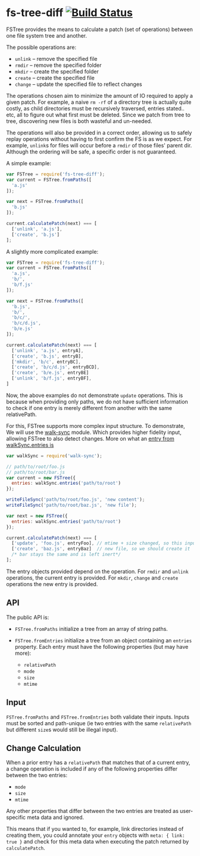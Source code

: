 # fs-tree-diff [![Build Status](https://travis-ci.org/stefanpenner/fs-tree-diff.svg)](https://travis-ci.org/stefanpenner/fs-tree-diff)

FSTree provides the means to calculate a patch (set of operations) between one file system tree and another.

The possible operations are:

* `unlink` – remove the specified file
* `rmdir` – remove the specified folder
* `mkdir` – create the specified folder
* `create` – create the specified file
* `change` – update the specified file to reflect changes

The operations chosen aim to minimize the amount of IO required to apply a given patch.
For example, a naive `rm -rf` of a directory tree is actually quite costly, as child directories
must be recursively traversed, entries stated.. etc, all to figure out what first must be deleted.
Since we patch from tree to tree, discovering new files is both wasteful and un-needed.

The operations will also be provided in a correct order, allowing us to safely
replay operations without having to first confirm the FS is as we expect.  For
example, `unlink`s for files will occur before a `rmdir` of those files' parent
dir.  Although the ordering will be safe, a specific order is not guaranteed.

A simple example:

```js
var FSTree = require('fs-tree-diff');
var current = FSTree.fromPaths([
  'a.js'
]);

var next = FSTree.fromPaths([
  'b.js'
]);

current.calculatePatch(next) === [
  ['unlink', 'a.js'],
  ['create', 'b.js']
];
```

A slightly more complicated example:

```js
var FSTree = require('fs-tree-diff');
var current = FSTree.fromPaths([
  'a.js',
  'b/',
  'b/f.js'
]);

var next = FSTree.fromPaths([
  'b.js',
  'b/',
  'b/c/',
  'b/c/d.js',
  'b/e.js'
]);

current.calculatePatch(next) === [
  ['unlink', 'a.js', entryA],
  ['create', 'b.js', entryB],
  ['mkdir', 'b/c', entryBC],
  ['create', 'b/c/d.js', entryBCD],
  ['create', 'b/e.js', entryBE]
  ['unlink', 'b/f.js', entryBF],
]
```

Now, the above examples do not demonstrate `update` operations. This is because
when providing only paths, we do not have sufficient information to check if
one entry is merely different from another with the same relativePath.

For this, FSTree supports more complex input structure. To demonstrate, We will
use the [walk-sync](https://github.com/joliss/node-walk-sync) module. Which
provides higher fidelity input, allowing FSTree to also detect changes. More on
what an [entry from walkSync.entries
is](https://github.com/joliss/node-walk-sync#entries)

```js
var walkSync = require('walk-sync');

// path/to/root/foo.js
// path/to/root/bar.js
var current = new FSTree({
  entries: walkSync.entries('path/to/root')
});

writeFileSync('path/to/root/foo.js', 'new content');
writeFileSync('path/to/root/baz.js', 'new file');

var next = new FSTree({
  entries: walkSync.entries('path/to/root')
});

current.calculatePatch(next) === [
  ['update', 'foo.js', entryFoo], // mtime + size changed, so this input is stale and needs updating.
  ['create', 'baz.js', entryBaz]  // new file, so we should create it
  /* bar stays the same and is left inert*/
];
```

The entry objects provided depend on the operation.  For `rmdir` and `unlink`
operations, the current entry is provided.  For `mkdir`, `change` and `create`
operations the new entry is provided.

## API

The public API is:

- `FSTree.fromPaths` initialize a tree from an array of string paths.
- `FSTree.fromEntries` initialize a tree from an object containing an `entries`
  property.  Each entry must have the following properties (but may have more):

    - `relativePath`
    - `mode`
    - `size`
    - `mtime`

## Input 

`FSTree.fromPaths` and `FSTree.fromEntries` both validate their inputs.  Inputs
must be sorted and path-unique (ie two entries with the same `relativePath` but
different `size`s would still be illegal input).

## Change Calculation

When a prior entry has a `relativePath` that matches that of a current entry, a
change operation is included if any of the following properties differ between
the two entries:

  - `mode`
  - `size`
  - `mtime`

Any other properties that differ between the two entries are treated as
user-specific meta data and ignored.

This means that if you wanted to, for example, link directories instead of
creating them, you could annotate your `entry` objects with `meta: { link: true
}` and check for this meta data when executing the patch returned by
`calculatePatch`.

